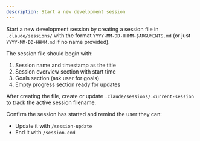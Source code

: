 ```yaml
---
description: Start a new development session
---
```


Start a new development session by creating a session file in `.claude/sessions/` with the format `YYYY-MM-DD-HHMM-$ARGUMENTS.md` (or just `YYYY-MM-DD-HHMM.md` if no name provided).

The session file should begin with:

1. Session name and timestamp as the title
2. Session overview section with start time
3. Goals section (ask user for goals)
4. Empty progress section ready for updates

After creating the file, create or update `.claude/sessions/.current-session` to track the active session filename.

Confirm the session has started and remind the user they can:

- Update it with `/session-update`
- End it with `/session-end`
